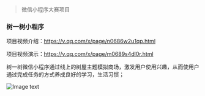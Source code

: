 > 微信小程序大赛项目
### 树一树小程序
项目视频介绍：https://v.qq.com/x/page/n0686w2u1qp.html

项目视频演示：https://v.qq.com/x/page/m0689s4dl0r.html

树一树微信小程序通过线上的树屋主题模拟商场，激发用户使用兴趣，从而使用户通过完成任务的方式养成良好的学习，生活习惯；


![Image text](http://img.hb.aicdn.com/97066580cabb1cf53929985e75c9395c34df22779ecf68-SGoXqA_fw658)
